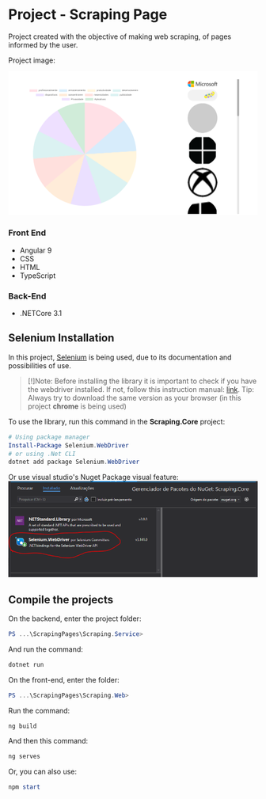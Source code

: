 # Project - Scraping Page

Project created with the objective of making web scraping, of pages informed by the user.

Project image:

![Running application](https://github.com/AndreiLuis/ScrapingPages/blob/main/Images/AppWorking.PNG)

### Front End
- Angular 9
- CSS
- HTML
- TypeScript

### Back-End
- .NETCore 3.1

## Selenium Installation

In this project, [Selenium](https://www.selenium.dev/) is being used, due to its documentation and possibilities of use.

> [!]Note: Before installing the library it is important to check if you have the webdriver installed.
> If not, follow this instruction manual: [link](https://www.selenium.dev/documentation/getting_started/installing_browser_drivers/).
> Tip: Always try to download the same version as your browser (in this project **chrome** is being used)

To use the library, run this command in the **Scraping.Core** project:
```powershell
# Using package manager
Install-Package Selenium.WebDriver
# or using .Net CLI
dotnet add package Selenium.WebDriver
```
Or use visual studio's Nuget Package visual feature:
![Installation package](https://github.com/AndreiLuis/ScrapingPages/blob/main/Images/PrintNugetPackage.PNG)


## Compile the projects

On the backend, enter the project folder:
```powershell
PS ...\ScrapingPages\Scraping.Service>
```
And run the command:
```powershell
dotnet run
```
On the front-end, enter the folder:
```powershell
PS ...\ScrapingPages\Scraping.Web>
```
Run the command:
```powershell
ng build
```
And then this command:
```powershell
ng serves
```
Or, you can also use:
```powershell
npm start
```